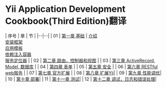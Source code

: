 # Yii Application Development Cookbook(Third Edition)翻译

| 序号 | 章 | 节 |
|--|--|
| 01 | [第一章 基础](chapters/chapter-01/chapter-01.md) | [介绍](chapters/chapter-01/chapter-01.md#介绍) <br /> [安装框架](chapters/chapter-01/chapter-01.md#安装框架) <br /> [应用模板](chapters/chapter-01/chapter-01.md#应用模板) <br /> [依赖注入容器](chapters/chapter-01/chapter-01.md#依赖注入容器) <br /> [服务定位器](chapters/chapter-01/chapter-01.md#服务定位器) |
| 02 | [第二章 路由，控制器和视图](chapters/chapter-02/chapter-02.md) |
| 03 | [第三章 ActiveRecord, Model, 数据库](chapters/chapter-03/chapter-03.md) |
| 04 | [第四章 表单](chapters/chapter-04/chapter-04.md) |
| 05 | [第五章 安全](chapters/chapter-05/chapter-05.md) |
| 06 | [第六章 RESTful web服务](chapters/chapter-06/chapter-06.md) |
| 07 | [第七章 官方扩展](chapters/chapter-07/chapter-07.md) |
| 08 | [第八章 扩展Yii](chapters/chapter-08/chapter-08.md)|
| 09 | [第九章 性能调优](chapters/chapter-09/chapter-09.md)|
| 10 | [第十章 部署](chapters/chapter-10/chapter-10.md)|
| 11 | [第十一章 测试](chapters/chapter-11/chapter-11.md)|
| 12 | [第十二章 调试，日志和错误处理](chapters/chapter-12/chapter-12.md)|
